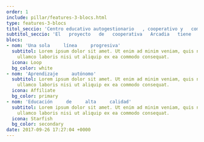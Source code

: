 ```yaml
---
order: 1
include: pillar/features-3-blocs.html
type: features-3-blocs
titol_seccio: 'Centro educativo autogestionario   , cooperativo y   comunitario'
subtitol_seccio: 'El   proyecto   de   cooperativa   Arcadia   tiene   como   objetivo   impulsar   una   propuesta   de   escuela   dentro   de   un   marco   de   renovación   pedagógica   que   fomente   personas   autónomas   con   mentes   críticas   y   flexibles. '
blocs:
- nom: 'Una sola     línea     progresiva'
  subtitol: Lorem ipsum dolor sit amet. Ut enim ad minim veniam, quis nostrud exercitation
    ullamco laboris nisi ut aliquip ex ea commodo consequat.
  icona: Loop
  bg_color: white
- nom: 'Aprendizaje     autónomo'
  subtitol: Lorem ipsum dolor sit amet. Ut enim ad minim veniam, quis nostrud exercitation
    ullamco laboris nisi ut aliquip ex ea commodo consequat.
  icona: Affiliate
  bg_color: primary
- nom: 'Educación     de     alta     calidad'
  subtitol: Lorem ipsum dolor sit amet. Ut enim ad minim veniam, quis nostrud exercitation
    ullamco laboris nisi ut aliquip ex ea commodo consequat.
  icona: Starfish
  bg_color: secondary
date: 2017-09-26 17:27:04 +0000
---
```

